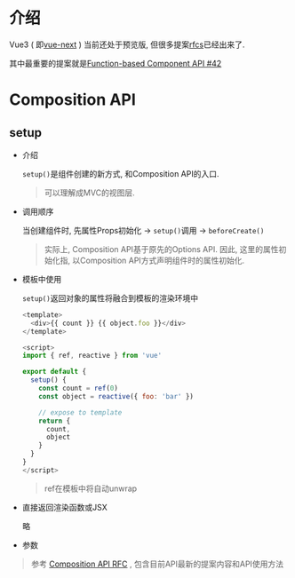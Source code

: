 # 介绍

Vue3 ( 即[vue-next](https://github.com/vuejs/vue-next) ) 当前还处于预览版, 但很多提案[rfcs](https://github.com/vuejs/rfcs)已经出来了. 

其中最重要的提案就是[Function-based Component API #42](https://github.com/vuejs/rfcs/pull/42)

# Composition API

## setup

* 介绍

  `setup()`是组件创建的新方式, 和Composition API的入口. 

  > 可以理解成MVC的视图层.

* 调用顺序

  当创建组件时, 先属性Props初始化 -> `setup()`调用 -> `beforeCreate()`

  > 实际上, Composition API基于原先的Options API. 因此, 这里的属性初始化指, 以Composition API方式声明组件时的属性初始化.

* 模板中使用

  `setup()`返回对象的属性将融合到模板的渲染环境中

  ```javascript
  <template>
    <div>{{ count }} {{ object.foo }}</div>
  </template>
  
  <script>
  import { ref, reactive } from 'vue'
  
  export default {
    setup() {
      const count = ref(0)
      const object = reactive({ foo: 'bar' })
  
      // expose to template
      return {
        count,
        object
      }
    }
  }
  </script>
  ```

  > ref在模板中将自动unwrap

* 直接返回渲染函数或JSX

  略

* 参数

  











> 参考 [Composition API RFC](https://vue-composition-api-rfc.netlify.com/#summary) , 包含目前API最新的提案内容和API使用方法

